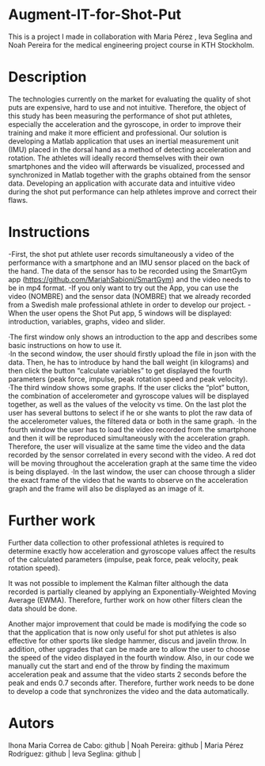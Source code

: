 # Augment-IT-for-Shot-Put
This is a project I made in collaboration with Maria Pérez , Ieva Seglina and Noah Pereira for the medical engineering project course in KTH Stockholm.
# Description
The technologies currently on the market for evaluating the quality of shot puts are expensive, hard to use and not intuitive. Therefore, the object of this study has been measuring the performance of shot put athletes, especially the acceleration and the gyroscope, in order to improve their training and make it more efficient and professional. Our solution is developing a Matlab application that uses an inertial measurement unit (IMU) placed in the dorsal hand as a method of detecting acceleration and rotation. The athletes will ideally record themselves with their own smartphones and the video will afterwards be visualized, processed and synchronized in Matlab together with the graphs obtained from the sensor data. Developing an application with accurate data and intuitive video during the shot put performance can help athletes improve and correct their flaws. 
# Instructions
 -First, the shot put athlete user records simultaneously a video of the performance with a smartphone and an IMU sensor placed on the back of the hand. The data of  the sensor has to be recorded using the SmartGym app (https://github.com/MariahSabioni/SmartGym) and the video needs to be in mp4 format.
 -If you only want to try out the App, you can use the video (NOMBRE) and the sensor data (NOMBRE) that we already recorded from a Swedish male professional athlete in order to develop our project. 
 -When the user opens the Shot Put app, 5 windows will be displayed: introduction, variables, graphs, video and slider. 

  ·The first window only shows an introduction to the app and describes some basic instructions on how to use it.  
  ·In the second window, the user should firstly upload the file in json with the data. Then, he has to introduce by hand the ball weight (in kilograms) and then      click   the button “calculate variables” to get displayed the fourth parameters (peak force, impulse, peak rotation speed and peak velocity). 
  ·The third window shows some graphs. If the user clicks the “plot” button,  the combination of accelerometer and gyroscope values will be displayed together, as      well as the values of the velocity vs time. On the last plot the user has several buttons to select if he or she wants to plot the raw data of the accelerometer   values, the filtered data or both in the same graph.
  ·In the fourth window the user has to load the video recorded from the smartphone and then it will be reproduced simultaneously with the acceleration graph.          Therefore, the user will visualize at the same time the video and the data recorded by the sensor correlated in every second with the video. A red dot will be      moving throughout the acceleration graph at the same time the video is being displayed. 
  ·In the last window, the user can choose through a slider the exact frame of the video that he wants to observe on the acceleration graph and the frame will also    be displayed as an image of it.  
# Further work
Further data collection to other professional athletes is required to determine exactly how acceleration and gyroscope values affect the results of the calculated parameters (impulse, peak force, peak velocity, peak rotation speed). 

It was not possible to implement the Kalman filter although the data recorded is partially cleaned by applying an Exponentially-Weighted Moving Average (EWMA). Therefore, further work on how other filters clean the data should be done.

Another major improvement that could be made is modifying the code so that the application that is now only useful for shot put athletes is also effective for other sports like sledge hammer, discus and javelin throw.
In addition, other upgrades that can be made are to allow the user to choose the speed of the video displayed in the fourth window. 
Also, in our code we manually cut the start and end of the throw by finding the maximum acceleration peak and  assume that the video starts 2 seconds before the peak and ends 0.7 seconds after. Therefore, further work needs to be done to develop a code that synchronizes the video and the data automatically.

# Autors
Ihona Maria Correa de Cabo: github |
Noah Pereira:  github |
Maria Pérez Rodríguez:  github |
Ieva Seglina:  github |

